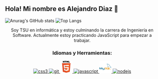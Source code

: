 <h2 align="left">Hola! Mi nombre es Alejandro Diaz 👋</h2>

![Anurag's GitHub stats](https://github-readme-stats.vercel.app/api?username=Dev-Alejo&show_icons=true&theme=codeSTACKr)
![Top Langs](https://github-readme-stats.vercel.app/api/top-langs/?username=Dev-Alejo&show_icons=true&theme=codeSTACKr)

<p align="center">Soy TSU en informática y estoy culminando la carrera de Ingeniería en Software. Actualmente estoy practicando JavaScript para empezar a trabajar.</p>

<h3 align= "center">Idiomas y Herramientas:</h3>

<p align="center"> <a href="https://www.w3schools.com/css/" target="_blank" rel="noreferrer"> <img src="https://raw.githubusercontent. com/devicons/devicon/master/icons/css3/css3-original-wordmark.svg" alt="css3" width="40" height="40"/> </a> <a href="https:// git-scm.com/" target="_blank" rel="noreferrer"> <img src="https://www.vectorlogo.zone/logos/git-scm/git-scm-icon.svg" alt=" git" width="40" height="40"/> </a> <a href="https://www.w3.org/html/" target="_blank" rel="noreferrer"> <img src ="https://raw.githubusercontent.com/devicons/devicon/master/icons/html5/html5-original-wordmark.svg" alt="html5" width="40" height="40"/> </a> <a href="https:// developer.mozilla.org/en-US/docs/Web/JavaScript" target="_blank" rel="noreferrer"> <img src="https://raw.githubusercontent.com/devicons/devicon/master/icons/ javascript/javascript-original.svg" alt="javascript" width="40" height="40"/> </a> <a href="https://www.mysql.com/" target="_blank" rel="noreferrer"> <img src="https://raw.githubusercontent.com/devicons/devicon/master/icons/mysql/mysql-original-wordmark.svg" alt="mysql" width="40" height ="40"/> </a> <a href="https://nodejs.org" target="_blank" rel="noreferrer"> <img src="https://raw.githubusercontent.com/devicons/devicon /master/icons/nodejs/nodejs-original-wordmark.svg" alt="nodejs" width="40" height="40"/> </a> </p>

